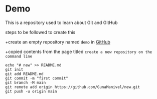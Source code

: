# Demo

This is a repository used to learn about Git and GitHub

steps to be followed to create this 

+create an empty repository named `demo` in [GitHub](https://github.com/new)

+copied contents from the page titled  `create a new repository on the command line`

```
echo "# new" >> README.md
git init
git add README.md
git commit -m "first commit"
git branch -M main
git remote add origin https://github.com/GunaManivel/new.git
git push -u origin main
```
 
